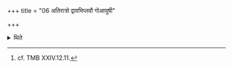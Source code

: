 +++
title = "06 अतिरात्रो द्वावभिप्लवौ गोआयुषी"

+++

<details><summary>थिते</summary>

6. (The days in it are as follows:) an Atiratra, two Abhiplava-six-day-periods, Go, Āyus, two Abhiplava six-day periods, Abhijit and Viśvajit both as Atiratras, one Ahiplava six-day-period, a Sarvasoma day and a day with nine seventeen versed-stomas both as Atirātras, ten days of the Dvādaśāha, Mahāvrata and an Atirātra.[^1]  

[^1]: cf. TMB XXIV.12.11.  
</details>

